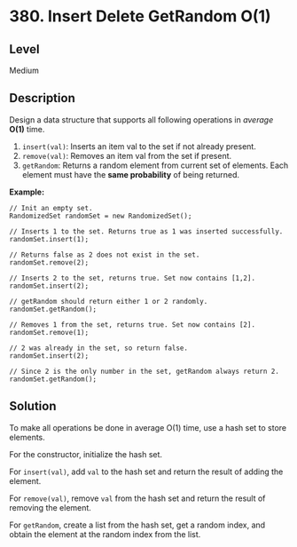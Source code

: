 # 380. Insert Delete GetRandom O(1)
## Level
Medium

## Description
Design a data structure that supports all following operations in *average* **O(1)** time.

1. `insert(val)`: Inserts an item val to the set if not already present.
2. `remove(val)`: Removes an item val from the set if present.
3. `getRandom`: Returns a random element from current set of elements. Each element must have the **same probability** of being returned.

**Example:**
```
// Init an empty set.
RandomizedSet randomSet = new RandomizedSet();

// Inserts 1 to the set. Returns true as 1 was inserted successfully.
randomSet.insert(1);

// Returns false as 2 does not exist in the set.
randomSet.remove(2);

// Inserts 2 to the set, returns true. Set now contains [1,2].
randomSet.insert(2);

// getRandom should return either 1 or 2 randomly.
randomSet.getRandom();

// Removes 1 from the set, returns true. Set now contains [2].
randomSet.remove(1);

// 2 was already in the set, so return false.
randomSet.insert(2);

// Since 2 is the only number in the set, getRandom always return 2.
randomSet.getRandom();
```

## Solution
To make all operations be done in average O(1) time, use a hash set to store elements.

For the constructor, initialize the hash set.

For `insert(val)`, add `val` to the hash set and return the result of adding the element.

For `remove(val)`, remove `val` from the hash set and return the result of removing the element.

For `getRandom`, create a list from the hash set, get a random index, and obtain the element at the random index from the list.
